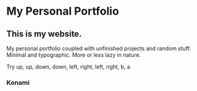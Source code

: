 # My Personal Portfolio

## This is my website.
My personal portfolio coupled with unfinished projects and random stuff.
Minimal and typographic.
More or less lazy in nature.

Try up, up, down, down, left, right, left, right, b, a

### Konami

